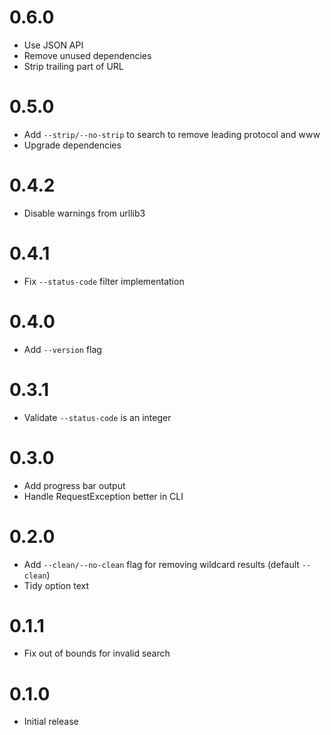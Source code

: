 # 0.6.0

- Use JSON API
- Remove unused dependencies
- Strip trailing part of URL

# 0.5.0

- Add `--strip/--no-strip` to search to remove leading protocol and www
- Upgrade dependencies

# 0.4.2

- Disable warnings from urllib3

# 0.4.1

- Fix `--status-code` filter implementation

# 0.4.0

- Add `--version` flag

# 0.3.1

- Validate `--status-code` is an integer

# 0.3.0

- Add progress bar output
- Handle RequestException better in CLI

# 0.2.0

- Add `--clean/--no-clean` flag for removing wildcard results (default `--clean`)
- Tidy option text

# 0.1.1

- Fix out of bounds for invalid search

# 0.1.0

- Initial release
